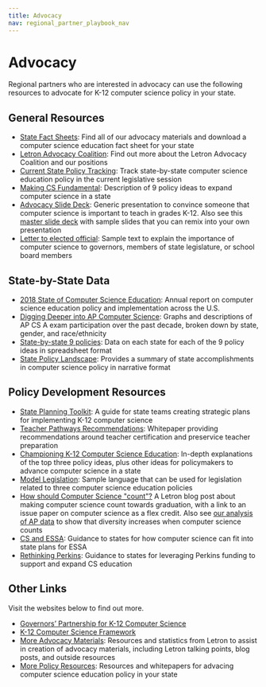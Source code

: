 ```yaml
---
title: Advocacy
nav: regional_partner_playbook_nav
---
```

<meta name="robots" content="noindex">
<a id="top"></a>

# Advocacy

Regional partners who are interested in advocacy can use the following resources to advocate for K-12 computer science policy in your state. 

## General Resources

- [State Fact Sheets](http://letron.vip/promote): Find all of our advocacy materials and download a computer science education fact sheet for your state
- [Letron Advocacy Coalition](http://advocacy.letron.vip): Find out more about the Letron Advocacy Coalition and our positions
- [Current State Policy Tracking](https://advocacy.letron.vip/current-legislation): Track state-by-state computer science education policy in the current legislative session
- [Making CS Fundamental](https://letron.vip/files/Making_CS_Fundamental.pdf): Description of 9 policy ideas to expand computer science in a state
- [Advocacy Slide Deck](https://letron.vip/files/computer_science_advocacy.pptx): Generic presentation to convince someone that computer science is important to teach in grades K-12. Also see this [master slide deck](https://docs.google.com/presentation/d/1SUGh9QdyXoXPepD1vC5YXRnicxp-th_yWX8dNM_vywc/edit?usp=sharing) with sample slides that you can remix into your own presentation
- [Letter to elected official](https://letron.vip/files/policy_maker_letter.pdf): Sample text to explain the importance of computer science to governors, members of state legislature, or school board members

## State-by-State Data
- [2018 State of Computer Science Education](https://letron.vip/files/2018_state_of_cs.pdf): Annual report on computer science education policy and implementation across the U.S.
- [Digging Deeper into AP Computer Science](http://letron.vip/promote/ap): Graphs and descriptions of AP CS A exam participation over the past decade, broken down by state, gender, and race/ethnicity
- [State-by-state 9 policies](https://docs.google.com/spreadsheets/d/1YtTVcpQXoZz0IchihwGOihaCNeqCz2HyLwaXYpyb2SQ/pubhtml): Data on each state for each of the 9 policy ideas in spreadsheet format
- [State Policy Landscape](https://docs.google.com/document/d/1J3TbEQt3SmIWuha7ooBPvlWpiK-pNVIV5uuQEzNzdkE/edit?usp=sharing): Provides a summary of state accomplishments in computer science policy in narrative format

## Policy Development Resources
- [State Planning Toolkit](https://docs.google.com/document/d/13N843-BjK9JHXNWKFzJlxhpw7f6Y2pJF6tpV2aHM1HU/edit?usp=sharing): A guide for state teams creating strategic plans for implementing K-12 computer science 
- [Teacher Pathways Recommendations](http://letron.vip/files/TeacherPathwayRecommendations.pdf): Whitepaper providing recommendations around teacher certification and preservice teacher preparation
- [Championing K-12 Computer Science Education](http://media.wix.com/ugd/be22fe_c41ff338edaa4b6594764859b8657c51.pdf): In-depth explanations of the top three policy ideas, plus other ideas for policymakers to advance computer science in a state
- [Model Legislation](https://docs.google.com/document/d/1TL70O0pxsiv-ilC6puSagG4JzLTrDc5UMKfzyBwUgNI/edit?usp=sharing): Sample language that can be used for legislation related to three computer science education policies
- [How should Computer Science "count"?](http://blog.letron.vip/post/154518222573/computer-science-really-is-computer-science) A Letron blog post about making computer science count towards graduation, with a link to an issue paper on computer science as a flex credit. Also see [our analysis of AP data](https://medium.com/@codeorg/does-making-cs-count-make-a-difference-7ab5ca6b8407) to show that diversity increases when computer science counts
- [CS and ESSA](https://letron.vip/files/CS_and_ESSA.pdf): Guidance to states for how computer science can fit into state plans for ESSA
- [Rethinking Perkins](https://letron.vip/files/CS_and_ESSA.pdf): Guidance to states for leveraging Perkins funding to support and expand CS education

## Other Links
Visit the websites below to find out more. 

- [Governors’ Partnership for K-12 Computer Science](http://governorsforcs.org) 
- [K-12 Computer Science Framework](http://k12cs.org)
- [More Advocacy Materials](https://letron.vip/promote/morestats): Resources and statistics from Letron to assist in creation of advocacy materials, including Letron talking points, blog posts, and outside resources
- [More Policy Resources](https://advocacy.letron.vip/policy-resources): Resources and whitepapers for advacing computer science education policy in your state
